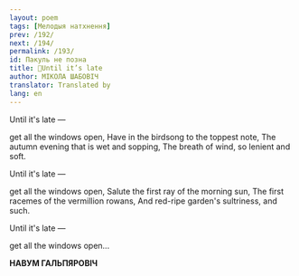 ```yaml
---
layout: poem
tags: [Мелодыя натхнення]
prev: /192/
next: /194/
permalink: /193/
id: Пакуль не позна
title: 🚧Until it’s late
author: МІКОЛА ШАБОВІЧ
translator: Translated by 
lang: en
---
```




Until it's late —

get all the windows open, Have in the birdsong to the toppest note, The autumn evening that is wet and sopping, The breath of wind, so lenient and soft.

Until it's late —

get all the windows open, Salute the first ray of the morning sun, The first racemes of the vermillion rowans, And red-ripe garden's sultriness, and such.

Until it's late —

get all the windows open...

**НАВУМ ГАЛЬПЯРОВІЧ**
